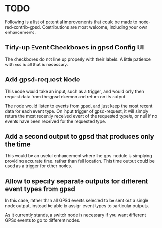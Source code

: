 # TODO

Following is a list of potential improvements that could be made to
node-red-contrib-gpsd.  Contributions are most welcome, including your own
enhancements.

## Tidy-up Event Checkboxes in gpsd Config UI

The checkboxes do not line up properly with their labels. A little patience
with css is all that is necessary.

## Add gpsd-request Node

This node would take an input, such as a trigger, and would only then request data
from the gpsd daemon and return on its output.

The node would listen to events from gpsd, and just keep the most recent data
for each event type.  On input trigger of gpsd-request, it will simply return
the most recently received event of the requested type/s, or null if no events
have been received for the requested type.

## Add a second output to gpsd that produces only the time

This would be an useful enhancement where the gps module is simplying providing
accurate time, rather than full location.  This time output could be used as
a trigger for other nodes.

## Allow to specify separate outputs for different event types from gpsd

In this case, rather than all GPSd events selected to be sent out a single
node output, instead be able to assign event types to particular outputs.

As it currently stands, a switch node is necessary if you want different
GPSd events to go to different nodes.